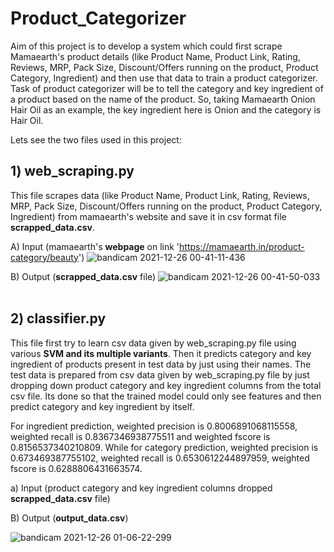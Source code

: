 # Product_Categorizer

Aim of this project is to develop a system which could first scrape Mamaearth's product details (like Product Name, Product Link, Rating, Reviews, MRP, Pack Size, Discount/Offers running on the product, Product Category, Ingredient) and then use that data to train a product categorizer. Task of product categorizer will be to tell the category and key ingredient of a product based on the name of the product. So, taking Mamaearth Onion Hair Oil as an example, the key ingredient here is Onion and the category is Hair Oil.

Lets see the two files used in this project:

## 1) web_scraping.py
This file scrapes data (like Product Name, Product Link, Rating, Reviews, MRP, Pack Size, Discount/Offers running on the product, Product Category, Ingredient) from mamaearth's website and save it in csv format file **scrapped_data.csv**.

A) Input (mamaearth's **webpage** on link 'https://mamaearth.in/product-category/beauty')
![bandicam 2021-12-26 00-41-11-436](https://user-images.githubusercontent.com/71775151/147391998-b9e1621f-a785-400f-8711-c4b20d722230.jpg)

B) Output (**scrapped_data.csv** file)
![bandicam 2021-12-26 00-41-50-033](https://user-images.githubusercontent.com/71775151/147392009-e5f9309b-ce44-4c61-9494-bd047c44b2ce.jpg)
<br><br>

## 2) classifier.py
This file first try to learn csv data given by web_scraping.py file using various **SVM and its multiple variants**. Then it predicts category and key ingredient of products present in test data by just using their names. The test data is prepared from csv data given by web_scraping.py file by just dropping down product category and key ingredient columns from the total csv file. Its done so that the trained model could only see features and then predict category and key ingredient by itself.

For ingredient prediction, weighted precision is 0.8006891068115558, weighted recall is 0.8367346938775511 and weighted fscore is 0.8156537340210809. While for category prediction, weighted precision is 0.673469387755102, weighted recall is 0.6530612244897959, weighted fscore is 0.6288806431663574.

a) Input (product category and key ingredient columns dropped **scrapped_data.csv** file)<br>

B) Output (**output_data.csv**)

![bandicam 2021-12-26 01-06-22-299](https://user-images.githubusercontent.com/71775151/147392366-a950ae36-153e-4f33-8d5c-b16b1914d845.jpg)
